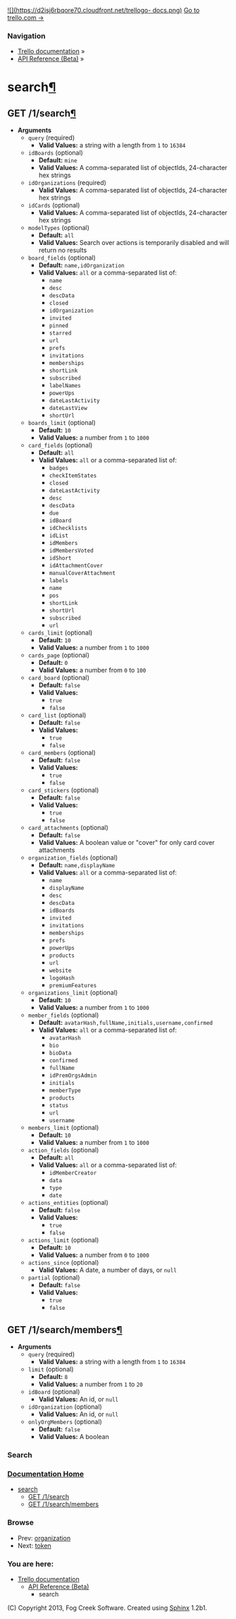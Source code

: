 [![](https://d2isj6rbqore70.cloudfront.net/trellogo-
docs.png)](../../index.html) [Go to trello.com →](../../../index.html)

### Navigation

  * [Trello documentation](../../index.html) »
  * [API Reference (Beta)](../index.html) »

# search[¶](index.html#search)

## GET /1/search[¶](index.html#get-1-search)

  * **Arguments**
    * `query` (required)
      * **Valid Values:** a string with a length from `1` to `16384`
    * `idBoards` (optional)
      * **Default:** `mine`
      * **Valid Values:** A comma-separated list of objectIds, 24-character hex strings
    * `idOrganizations` (required)
      * **Valid Values:** A comma-separated list of objectIds, 24-character hex strings
    * `idCards` (optional)
      * **Valid Values:** A comma-separated list of objectIds, 24-character hex strings
    * `modelTypes` (optional)
      * **Default:** `all`
      * **Valid Values:** Search over actions is temporarily disabled and will return no results
    * `board_fields` (optional)
      * **Default:** `name,idOrganization`
      * **Valid Values:** `all` or a comma-separated list of:
        * `name`
        * `desc`
        * `descData`
        * `closed`
        * `idOrganization`
        * `invited`
        * `pinned`
        * `starred`
        * `url`
        * `prefs`
        * `invitations`
        * `memberships`
        * `shortLink`
        * `subscribed`
        * `labelNames`
        * `powerUps`
        * `dateLastActivity`
        * `dateLastView`
        * `shortUrl`
    * `boards_limit` (optional)
      * **Default:** `10`
      * **Valid Values:** a number from `1` to `1000`
    * `card_fields` (optional)
      * **Default:** `all`
      * **Valid Values:** `all` or a comma-separated list of:
        * `badges`
        * `checkItemStates`
        * `closed`
        * `dateLastActivity`
        * `desc`
        * `descData`
        * `due`
        * `idBoard`
        * `idChecklists`
        * `idList`
        * `idMembers`
        * `idMembersVoted`
        * `idShort`
        * `idAttachmentCover`
        * `manualCoverAttachment`
        * `labels`
        * `name`
        * `pos`
        * `shortLink`
        * `shortUrl`
        * `subscribed`
        * `url`
    * `cards_limit` (optional)
      * **Default:** `10`
      * **Valid Values:** a number from `1` to `1000`
    * `cards_page` (optional)
      * **Default:** `0`
      * **Valid Values:** a number from `0` to `100`
    * `card_board` (optional)
      * **Default:** `false`
      * **Valid Values:**
        * `true`
        * `false`
    * `card_list` (optional)
      * **Default:** `false`
      * **Valid Values:**
        * `true`
        * `false`
    * `card_members` (optional)
      * **Default:** `false`
      * **Valid Values:**
        * `true`
        * `false`
    * `card_stickers` (optional)
      * **Default:** `false`
      * **Valid Values:**
        * `true`
        * `false`
    * `card_attachments` (optional)
      * **Default:** `false`
      * **Valid Values:** A boolean value or &quot;cover&quot; for only card cover attachments
    * `organization_fields` (optional)
      * **Default:** `name,displayName`
      * **Valid Values:** `all` or a comma-separated list of:
        * `name`
        * `displayName`
        * `desc`
        * `descData`
        * `idBoards`
        * `invited`
        * `invitations`
        * `memberships`
        * `prefs`
        * `powerUps`
        * `products`
        * `url`
        * `website`
        * `logoHash`
        * `premiumFeatures`
    * `organizations_limit` (optional)
      * **Default:** `10`
      * **Valid Values:** a number from `1` to `1000`
    * `member_fields` (optional)
      * **Default:** `avatarHash,fullName,initials,username,confirmed`
      * **Valid Values:** `all` or a comma-separated list of:
        * `avatarHash`
        * `bio`
        * `bioData`
        * `confirmed`
        * `fullName`
        * `idPremOrgsAdmin`
        * `initials`
        * `memberType`
        * `products`
        * `status`
        * `url`
        * `username`
    * `members_limit` (optional)
      * **Default:** `10`
      * **Valid Values:** a number from `1` to `1000`
    * `action_fields` (optional)
      * **Default:** `all`
      * **Valid Values:** `all` or a comma-separated list of:
        * `idMemberCreator`
        * `data`
        * `type`
        * `date`
    * `actions_entities` (optional)
      * **Default:** `false`
      * **Valid Values:**
        * `true`
        * `false`
    * `actions_limit` (optional)
      * **Default:** `10`
      * **Valid Values:** a number from `0` to `1000`
    * `actions_since` (optional)
      * **Valid Values:** A date, a number of days, or `null`
    * `partial` (optional)
      * **Default:** `false`
      * **Valid Values:**
        * `true`
        * `false`

## GET /1/search/members[¶](index.html#get-1-search-members)

  * **Arguments**
    * `query` (required)
      * **Valid Values:** a string with a length from `1` to `16384`
    * `limit` (optional)
      * **Default:** `8`
      * **Valid Values:** a number from `1` to `20`
    * `idBoard` (optional)
      * **Valid Values:** An id, or `null`
    * `idOrganization` (optional)
      * **Valid Values:** An id, or `null`
    * `onlyOrgMembers` (optional)
      * **Default:** `false`
      * **Valid Values:** A boolean

### Search

### [Documentation Home](../../index.html)

  * [search](index.html#)
    * [GET /1/search](index.html#get-1-search)
    * [GET /1/search/members](index.html#get-1-search-members)

### Browse

  * Prev: [organization](../organization/index.html)
  * Next: [token](../token/index.html)

### You are here:

  * [Trello documentation](../../index.html)
    * [API Reference (Beta)](../index.html)
      * search

(C) Copyright 2013, Fog Creek Software. Created using
[Sphinx](http://sphinx.pocoo.org/) 1.2b1.

